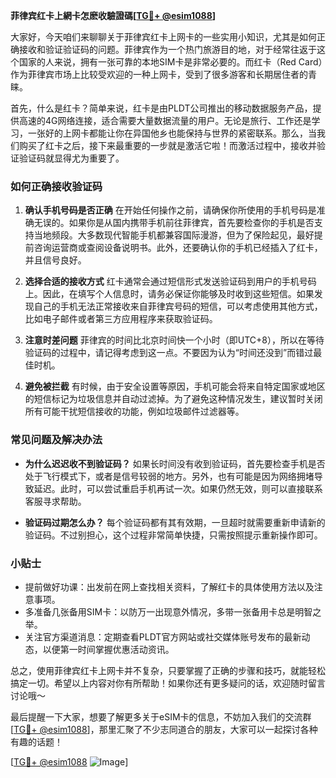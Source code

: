 **菲律宾红卡上網卡怎麽收驗證碼[[TG💪+ @esim1088](https://t.me/s/esim1088)]**

大家好，今天咱们来聊聊关于菲律宾红卡上网卡的一些实用小知识，尤其是如何正确接收和验证验证码的问题。菲律宾作为一个热门旅游目的地，对于经常往返于这个国家的人来说，拥有一张可靠的本地SIM卡是非常必要的。而红卡（Red Card）作为菲律宾市场上比较受欢迎的一种上网卡，受到了很多游客和长期居住者的青睐。

首先，什么是红卡？简单来说，红卡是由PLDT公司推出的移动数据服务产品，提供高速的4G网络连接，适合需要大量数据流量的用户。无论是旅行、工作还是学习，一张好的上网卡都能让你在异国他乡也能保持与世界的紧密联系。那么，当我们购买了红卡之后，接下来最重要的一步就是激活它啦！而激活过程中，接收并验证验证码就显得尤为重要了。

### 如何正确接收验证码

1. **确认手机号码是否正确**
   在开始任何操作之前，请确保你所使用的手机号码是准确无误的。如果你是从国内携带手机前往菲律宾，首先要检查你的手机是否支持当地频段。大多数现代智能手机都兼容国际漫游，但为了保险起见，最好提前咨询运营商或查阅设备说明书。此外，还要确认你的手机已经插入了红卡，并且信号良好。

2. **选择合适的接收方式**
   红卡通常会通过短信形式发送验证码到用户的手机号码上。因此，在填写个人信息时，请务必保证你能够及时收到这些短信。如果发现自己的手机无法正常接收来自菲律宾号码的短信，可以考虑使用其他方式，比如电子邮件或者第三方应用程序来获取验证码。

3. **注意时差问题**
   菲律宾的时间比北京时间快一个小时（即UTC+8），所以在等待验证码的过程中，请记得考虑到这一点。不要因为认为“时间还没到”而错过最佳时机。

4. **避免被拦截**
   有时候，由于安全设置等原因，手机可能会将来自特定国家或地区的短信标记为垃圾信息并自动过滤掉。为了避免这种情况发生，建议暂时关闭所有可能干扰短信接收的功能，例如垃圾邮件过滤器等。

### 常见问题及解决办法

- **为什么迟迟收不到验证码？**
  如果长时间没有收到验证码，首先要检查手机是否处于飞行模式下，或者是信号较弱的地方。另外，也有可能是因为网络拥堵导致延迟。此时，可以尝试重启手机再试一次。如果仍然无效，则可以直接联系客服寻求帮助。

- **验证码过期怎么办？**
  每个验证码都有其有效期，一旦超时就需要重新申请新的验证码。不过别担心，这个过程非常简单快捷，只需按照提示重新操作即可。

### 小贴士

- 提前做好功课：出发前在网上查找相关资料，了解红卡的具体使用方法以及注意事项。
- 多准备几张备用SIM卡：以防万一出现意外情况，多带一张备用卡总是明智之举。
- 关注官方渠道消息：定期查看PLDT官方网站或社交媒体账号发布的最新动态，以便第一时间掌握优惠活动资讯。

总之，使用菲律宾红卡上网卡并不复杂，只要掌握了正确的步骤和技巧，就能轻松搞定一切。希望以上内容对你有所帮助！如果你还有更多疑问的话，欢迎随时留言讨论哦～ 

最后提醒一下大家，想要了解更多关于eSIM卡的信息，不妨加入我们的交流群[[TG💪+ @esim1088](https://t.me/s/esim1088)]，那里汇聚了不少志同道合的朋友，大家可以一起探讨各种有趣的话题！

[[TG💪+ @esim1088](https://t.me/s/esim1088) ![Image](https://i.postimg.cc/4NQfJmqS/Snipaste-2025-05-13-00-14-12.png)]